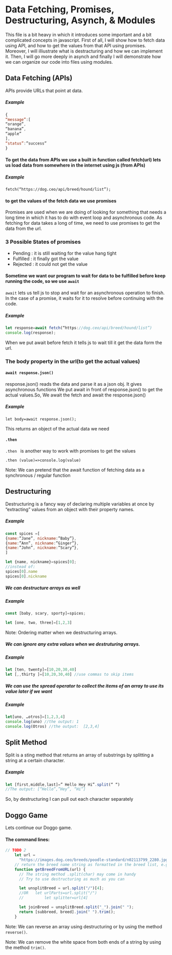 # Data Fetching, Promises, Destructuring, Asynch, & Modules
This file is a bit heavy in which it introduces some important and a bit complicated concepts in javascript. First of all, I will show how to fetch data using API, and how to get the values from that API using promises. Moreover, I will illiustrate what is destracturing and how we can implement it. Then, I will go more deeply in asynch and finally I will demonstrate how we can organize our code into files using modules.


## Data Fetching (APIs)
APIs provide URLs that point at data. 
##### Example
```javascript
{
“message”:[
“orange”,
“banana”,
“apple”
],
“status”:”success”
}
```
#### To get the data from APIs we use a built in function called fetch(url) lets us load data from somewhere in the internet using js (from APIs)
##### Example
``` fetch(“https://dog.ceo/api/breed/hound/list”); ```
#### to get the values of the fetch data we use promises

Promises are used when we are doing of looking for something that needs a long time in which it has to do with event loop and asynchronous code.
As fetching for data takes a long of time, we need to use promises to get the data from the url.

### 3 Possible States of promises 
- Pending  : it is still waiting for the value hang tight
- Fulfilled : it finally got the value 
- Rejected : it could not get the value

#### Sometime we want our program to wait for data to be fulfilled  before keep running the code, so we use ``` await ```
``` await ``` lets us tell js to stop and wait for an asynchronous operation to finish.
In the case of a promise, it waits for it to resolve before continuing with the code.
##### Example
```javascript
let response=await fetch(“https://dog.ceo/api/breed/hound/list”)
console.log(response);
```
When we put await before fetch it tells js to wait till it get the data form the url.
### The body property in the url(to get the actual values)

#### ``` await response.json() ```

response.json() reads the data and parse it as a json obj. It gives asynchronous functions
We put await in front of response.json() to get the actual values.So, We await the fetch and await the response.json()
##### Example
``` let body=await response.json(); ```

This returns an object of the actual data we need

#### ``` .then ```
``` .then  ``` is another way to work with promises to get the values 

``` .then (value)=>console.log(value) ```

Note: We can pretend that the await function of fetching data as a synchronous / regular function
## Destructuring

Destructuring is a fancy way of declaring multiple variables at once by “extracting” values from an object with their property names.
##### Example
```javascript
const spices =[
{name:”Jane”, nickname:”Baby”},
{name:”Ann”, nickname:”Ginger”},
{name:”John”, nickname:”Scary”},
]

let {name, nickname}=spices[0];
//instead of:
spices[0].name
spices[0].nickname
```

##### We can destructure arrays as well
##### Example
```javascript
const [baby, scary, sporty]=spices;

let [one, two, three]=[1,2,3]
```
Note: Ordering matter when we destructuring arrays.

##### We can ignore any extra values when we destruturing arrays.
##### Example
```javascript
let [ten, twenty]=[10,20,30,40]
let [,,thirty ]=[10,20,30,40] //use commas to skip items
```
##### We can use the spread operator to collect the items of an array to use its value later if we want
##### Example
```javascript
let[uno, …otros]=[1,2,3,4]
console.log(uno) //the output: 1
console.log(Otros) //the output:  [2,3,4] 
```
## Split Method
Split is a sting method that returns an array of substrings by splitting a string at a certain character.
##### Example
```javascript
let [first,middle,last]=” Hello Hey Hi”.split(“ “)
//The output: [“Hello”,”Hey”, “Hi”]
```
So, by destructuring I can pull out each character separately 

## Doggo Game
Lets continue our Doggo game.
#### The command lines:
```javascript
// TODO 2
    let url =
      "https://images.dog.ceo/breeds/poodle-standard/n02113799_2280.jpg";
    // return the breed name string as formatted in the breed list, e.g. "standard poodle"
    function getBreedFromURL(url) {
      // The string method .split(char) may come in handy
      // Try to use destructuring as much as you can

      let unsplitBreed = url.split("/")[4];
      //OR   let urlParts=url.split("/")
      //         let splitter=url[4]

      let joinBreed = unsplitBreed.split("_").join(" ");
      return [subbreed, breed].join(" ").trim();
    }
```
Note: We can reverse an array using destructuring or by using the method ``` reverse() ```.

Note: We can remove the  white space  from both ends of a string by using the method ``` trim() ```.
